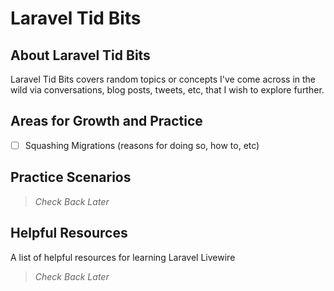 # Laravel Tid Bits

## About Laravel Tid Bits

Laravel Tid Bits covers random topics or concepts I've come across in the wild via conversations, blog posts, tweets, etc, that I wish to explore further.


## Areas for Growth and Practice

- [ ] Squashing Migrations (reasons for doing so, how to, etc)

## Practice Scenarios

> *Check Back Later*

## Helpful Resources

A list of helpful resources for learning Laravel Livewire

> *Check Back Later*
